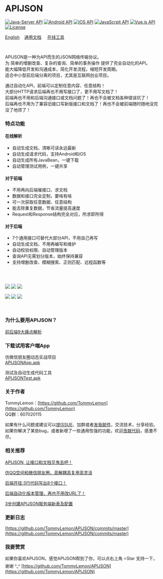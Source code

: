 # APIJSON 
[![Java-Server API](https://img.shields.io/badge/Java.Server-1.6%2B-brightgreen.svg?style=flat)](https://github.com/TommyLemon/APIJSON/tree/master/APIJSON-Java-Server) 
[![Android API](https://img.shields.io/badge/Android-4.0%2B-brightgreen.svg?style=flat)](https://github.com/TommyLemon/APIJSON/tree/master/APIJSON-Android) 
[![iOS API](https://img.shields.io/badge/iOS-7%2B-brightgreen.svg?style=flat)](https://github.com/TommyLemon/APIJSON/tree/master/APIJSON-iOS) 
[![JavaScrpit API](https://img.shields.io/badge/JavaScript-ES5%2B-brightgreen.svg?style=flat)](https://github.com/TommyLemon/APIJSON/tree/master/APIJSON-JavaScript) 
[![Vue.js API](https://img.shields.io/badge/Vue.js-2.0%2B-brightgreen.svg?style=flat)](https://github.com/TommyLemon/APIJSON-JS-Vue)
[![License](https://img.shields.io/badge/license-Apache%202-4EB1BA.svg)](https://github.com/TommyLemon/APIJSON/blob/master/LICENSE)


[English](https://github.com/TommyLemon/APIJSON/blob/master/Document-English.md)  &nbsp;  [通用文档](https://github.com/TommyLemon/APIJSON/blob/master/Document.md)  &nbsp;  [在线工具](http://39.108.143.172)

<br />

APIJSON是一种为API而生的JSON网络传输协议。<br />
为 简单的增删改查、复杂的查询、简单的事务操作 提供了完全自动化的API。<br />
能大幅降低开发和沟通成本，简化开发流程，缩短开发周期。<br />
适合中小型前后端分离的项目，尤其是互联网创业项目。<br />

通过自动化API，前端可以定制任意内容、任意结构！<br />
大部分HTTP请求后端再也不用写接口了，更不用写文档了！<br />
前端再也不用和后端沟通接口或文档问题了！再也不会被文档各种错误坑了！<br />
后端再也不用为了兼容旧接口写新版接口和文档了！再也不会被前端随时随地没完没了地烦了！

### 特点功能

#### 在线解析
* 自动生成文档，清晰可读永远最新
* 自动生成请求代码，支持Android和iOS
* 自动生成所有JavaBean，一键下载
* 自动管理测试用例，一键共享

#### 对于前端
* 不用再向后端催接口、求文档
* 数据和接口完全定制，要啥有啥
* 可一次获取任意数据、任意结构
* 能去除重复数据，节省流量提高速度
* Request和Response结构完全对应，所求即所得

#### 对于后端
* 7个通用接口可替代大部分API，不用自己再写
* 自动生成文档，不用再编写和维护
* 自动校验权限、自动管理版本
* 查询API无需划分版本，始终保持兼容
* 支持增删改查、模糊搜索、正则匹配、远程函数等

<br /><br />

![](https://raw.githubusercontent.com/TommyLemon/APIJSON/master/picture/APIJSON_Auto_get.jpg) 
![](https://raw.githubusercontent.com/TommyLemon/APIJSON/master/picture/APIJSON_Auto_code.jpg) 
![](https://raw.githubusercontent.com/TommyLemon/APIJSON/master/picture/APIJSON_Auto_doc.jpg) 

![](https://github.com/TommyLemon/APIJSON/blob/master/picture/APIJSON_App_MomentList_Circle.gif) 
![](https://github.com/TommyLemon/APIJSON/blob/master/picture/APIJSON_App_Moment_Name.gif) 
![](https://github.com/TommyLemon/APIJSON/blob/master/picture/APIJSON_App_Moment_Comment.gif)

<br />

### 为什么要用APIJSON？
[前后端9大痛点解析](https://github.com/TommyLemon/APIJSON/wiki)


### 下载试用客户端App

仿微信朋友圈动态实战项目<br />
[APIJSONApp.apk](http://files.cnblogs.com/files/tommylemon/APIJSONApp.apk)

测试及自动生成代码工具<br />
[APIJSONTest.apk](http://files.cnblogs.com/files/tommylemon/APIJSONTest.apk)


### 关于作者
TommyLemon：[https://github.com/TommyLemon](https://github.com/TommyLemon)<br />
QQ群：607020115

如果有什么问题或建议可以[提ISSUE](https://github.com/TommyLemon/APIJSON/issues)、加群或者[发我邮件](https://github.com/TommyLemon)，交流技术，分享经验。<br >
如果你解决了某些bug，或者新增了一些通用性强的功能，欢迎[贡献代码](https://github.com/TommyLemon/APIJSON/pulls)，感激不尽。


### 相关推荐
[APIJSON, 让接口和文档见鬼去吧！](https://my.oschina.net/tommylemon/blog/805459)

[仿QQ空间和微信朋友圈，高解耦高复用高灵活](https://my.oschina.net/tommylemon/blog/885787)

[后端开挂:3行代码写出8个接口！](https://my.oschina.net/tommylemon/blog/1574430)

[后端自动化版本管理，再也不用改URL了！](https://my.oschina.net/tommylemon/blog/1576587)

[3步创建APIJSON服务端新表及配置](https://my.oschina.net/tommylemon/blog/889074)



### 更新日志
[https://github.com/TommyLemon/APIJSON/commits/master](https://github.com/TommyLemon/APIJSON/commits/master)

### 我要赞赏
如果你喜欢APIJSON，感觉APIJSON帮到了你，可以点右上角 ⭐Star 支持一下，谢谢 ^_^
[https://github.com/TommyLemon/APIJSON](https://github.com/TommyLemon/APIJSON)

 

